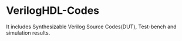 # VerilogHDL-Codes
It includes Synthesizable Verilog Source Codes(DUT), Test-bench and simulation results. 
